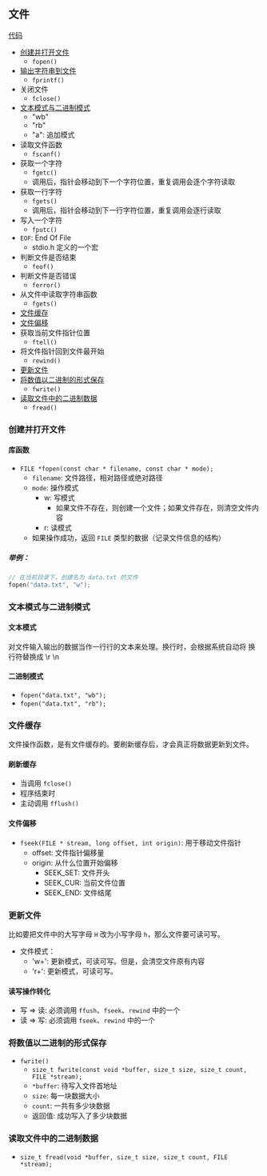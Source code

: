 ## 文件

[代码](../../c_from_hello_code/49_file/main.c)

- [创建并打开文件](#创建并打开文件)
  - `fopen()`
- [输出字符串到文件]()
    - `fprintf()`
- 关闭文件
    - `fclose()`
- [文本模式与二进制模式](#文本模式与二进制模式)    
    - "wb"
    - "rb"
    - "a": 追加模式
- 读取文件函数
    - `fscanf()`
- 获取一个字符
    - `fgetc()`
    - 调用后，指针会移动到下一个字符位置，重复调用会逐个字符读取
- 获取一行字符
    - `fgets()`
    - 调用后，指针会移动到下一行字符位置，重复调用会逐行读取
- 写入一个字符
    - `fputc()`
- `EOF`: End Of File
  - stdio.h 定义的一个宏
- 判断文件是否结束
    - `feof()`
- 判断文件是否错误
    - `ferror()`
- 从文件中读取字符串函数
    - `fgets()`
- [文件缓存](#文件缓存)  
- [文件偏移](#文件偏移)  
- 获取当前文件指针位置  
  - `ftell()`
- 将文件指针回到文件最开始
  - `rewind()`
- [更新文件](#更新文件)  
- [将数值以二进制的形式保存](#将数值以二进制的形式保存)
  - `fwrite()`
- [读取文件中的二进制数据](#读取文件中的二进制数据)
  - `fread()`

### 创建并打开文件

#### 库函数

- `FILE *fopen(const char * filename, const char * mode);`
    - `filename`: 文件路径，相对路径或绝对路径
    - `mode`: 操作模式
      - w: 写模式
        - 如果文件不存在，则创建一个文件；如果文件存在，则清空文件内容
      - r: 读模式
    - 如果操作成功，返回 `FILE` 类型的数据（记录文件信息的结构）
    
##### 举例：

```c
// 在当前目录下，创建名为 data.txt 的文件
fopen("data.txt", "w");
```

### 文本模式与二进制模式

#### 文本模式

对文件输入输出的数据当作一行行的文本来处理。换行时，会根据系统自动将 换行符替换成 \r \n

#### 二进制模式

- `fopen("data.txt", "wb");`
- `fopen("data.txt", "rb");`

### 文件缓存

文件操作函数，是有文件缓存的。要刷新缓存后，才会真正将数据更新到文件。

#### 刷新缓存
- 当调用 `fclose()` 
-  程序结束时
- 主动调用 `fflush()`

#### 文件偏移

- `fseek(FILE * stream, long offset, int origin)`: 用于移动文件指针
  - offset: 文件指针偏移量
  - origin: 从什么位置开始偏移
    - SEEK_SET: 文件开头
    - SEEK_CUR: 当前文件位置
    - SEEK_END: 文件结尾
  
### 更新文件

比如要把文件中的大写字母 `H` 改为小写字母 `h`，那么文件要可读可写。

- 文件模式：
  - 'w+': 更新模式，可读可写。但是，会清空文件原有内容
  - 'r+': 更新模式，可读可写。
  
#### 读写操作转化

- 写 => 读: 必须调用 `ffush`、`fseek`、`rewind` 中的一个
- 读 => 写: 必须调用 `fseek`、`rewind` 中的一个

### 将数值以二进制的形式保存

- `fwrite()`
  - `size_t fwrite(const void *buffer, size_t size, size_t count, FILE *stream);`
  - `*buffer`: 待写入文件首地址
  - `size`: 每一块数据大小
  - `count`: 一共有多少块数据
  - 返回值: 成功写入了多少块数据
  
### 读取文件中的二进制数据

- `size_t fread(void *buffer, size_t size, size_t count, FILE *stream);`

